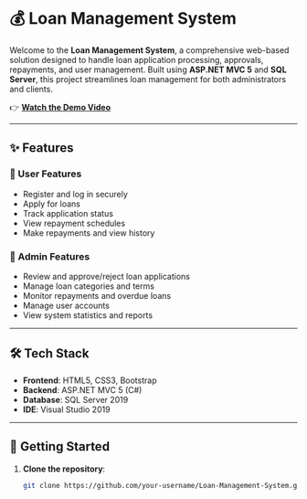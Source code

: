 # 💰 Loan Management System

Welcome to the **Loan Management System**, a comprehensive web-based solution designed to handle loan application processing, approvals, repayments, and user management. Built using **ASP.NET MVC 5** and **SQL Server**, this project streamlines loan management for both administrators and clients.

👉 **[Watch the Demo Video](https://www.loom.com/share/49616ccc348a461d92db727598c191ed?sid=7e8d1a40-c58c-4493-b592-29b1acf9bf8a)**

---

## ✨ Features

### 👤 User Features
- Register and log in securely
- Apply for loans
- Track application status
- View repayment schedules
- Make repayments and view history

### 🔐 Admin Features
- Review and approve/reject loan applications
- Manage loan categories and terms
- Monitor repayments and overdue loans
- Manage user accounts
- View system statistics and reports

---

## 🛠 Tech Stack

- **Frontend**: HTML5, CSS3, Bootstrap
- **Backend**: ASP.NET MVC 5 (C#)
- **Database**: SQL Server 2019
- **IDE**: Visual Studio 2019

---

## 🚀 Getting Started

1. **Clone the repository**:
   ```bash
   git clone https://github.com/your-username/Loan-Management-System.git
